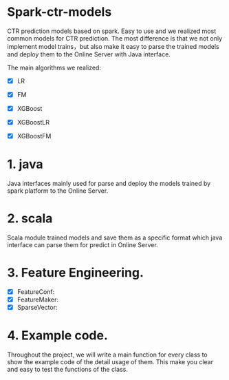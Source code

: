 # Spark-ctr-models
CTR prediction models based on spark. Easy to use and we realized most common models for CTR prediction. The most difference is that we not only implement model trains，but also make it easy to parse the trained models and deploy them to the Online Server with Java interface.

The main algorithms we realized:

- [x] LR

- [x] FM

- [x] XGBoost

- [x] XGBoostLR

- [x] XGBoostFM

# 1. java
Java interfaces mainly used for parse and deploy the models trained by spark platform to the Online Server.

# 2. scala
Scala module trained models and save them as a specific format which java interface can parse them for predict in Online Server.

# 3. Feature Engineering.
- [x] FeatureConf:
- [x] FeatureMaker:
- [x] SparseVector:

# 4. Example code. 
Throughout the project, we will write a main function for every class to show the example code of the detail usage of them. This make you clear and easy to test the functions of the class.